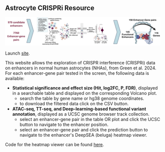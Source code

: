 ## Astrocyte CRISPRi Resource

![pipeline](./docs/Website_Fig.jpg)

Launch [site](https://voineagulabunsw.github.io/astrocyte_crispri_resource/).

This website allows the exploration of CRISPR interference (CRISPRi) data on enhancers in normal human astrocytes (NHAs), from Green et al. 2024.
For each enhancer-gene pair tested in the screen, the following data is available:

- **Statistical significance and effect size (Hit, log2FC, P, FDR)**, displayed in a searchable table and displayed on the corresponding Volcano plot.
    - search the table by gene name or hg38 genome coordinates.
    - to download the filtered data click on the CSV button.
- **ATAC-seq, TT-seq, and Deep-learning-based functional variant annotation**, displayed as a UCSC genome browser track collection.
    - select an enhancer-gene pair in the table OR plot and click the UCSC button to navigate to the enhancer position.
    - select an enhancer-gene pair and click the prediction button to navigate to the enhancer's DeepSEA (beluga) heatmap viewer.

 Code for the heatmap viewer can be found  [here](https://github.com/VoineaguLabUNSW/deepsea_viewer).
